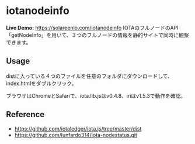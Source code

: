 # iotanodeinfo
**Live Demo:** https://solareenlo.com/iotanodeinfo
IOTAのフルノードのAPI「getNodeInfo」を用いて、３つのフルノードの情報を静的サイトで同時に観察できます。

## Usage
distに入っている４つのファイルを任意のフォルダにダウンロードして、index.htmlをダブルクリック。

ブラウザはChromeとSafariで、iota.lib.jsはv0.4.8、iriはv1.5.3で動作を確認。
## Reference
- https://github.com/iotaledger/iota.js/tree/master/dist
- https://github.com/lunfardo314/iota-nodestatus.git
